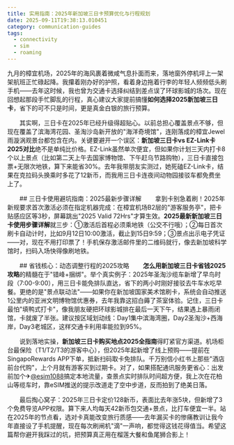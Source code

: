 ```yaml
---
title: 实用指南：2025年新加坡三日卡预算优化与行程规划
date: 2025-09-11T19:38:13.010451
category: communication-guides
tags:
  - connectivity
  - sim
  - roaming
---
```


九月的樟宜机场，2025年的海风裹着微咸气息扑面而来，落地窗外停机坪上一架架航班正忙碌起降。我攥着刚办好的护照，看着身边拖着行李的年轻人频频低头刷手机——去年这时候，我也曾为交通卡选择纠结到差点误了环球影城的场次。现在回想起那段手忙脚乱的行程，真心建议大家提前搞懂**如何选择2025新加坡三日卡**，省下的可不只是时间，更是真金白银的旅行预算。

　　其实啊，三日卡在2025年已经升级得超贴心。以前总担心覆盖景点不够，但现在覆盖了滨海湾花园、圣淘沙岛新开放的"海洋奇境馆"，连刚落成的樟宜Jewel雨漩涡观景台都包含在内。关键要避开一个误区：**新加坡三日卡vs EZ-Link卡2025对比**绝不是单纯比价格。EZ-Link虽然单次便宜，但如果你计划三天内打卡8个以上景点（比如第二天上午去国家博物馆、下午赶乌节路购物），三日卡直接包票+无限次地铁，算下来能省30%。去年我带朋友实测过，她死磕EZ-Link卡，结果在克拉码头换乘时多花了12新币，而我用三日卡连夜间动物园接驳车都免费坐上了。

　　## 三日卡使用避坑指南：2025最新步骤详解
　　拿到卡别急着刷！2025年新规要求首次激活必须在指定机器完成：在樟宜机场B2层的"游客服务亭"，把卡贴感应区等3秒，屏幕跳出"2025 Valid 72Hrs"才算生效。**2025最新新加坡三日卡使用步骤详解**就三步：①激活后首程必须乘地铁（公交不行哦）；②每日首次刷卡自动计时，比如9月12日10:00激活，截止到15日9:59；③景点出示电子凭证——对，现在不用打印票了！手机保存激活邮件里的二维码就行，像去新加坡科学馆时，扫码入场快得像刷地铁。

　　## 省钱核心：动态调整行程的2025攻略
　　**怎么用新加坡三日卡省钱2025攻略**的精髓在于"错峰+捆绑"。举个真实例子：2025年圣淘沙缆车新增了早鸟时段（7:00-9:00），用三日卡能免排队直达，省下的两小时刚好接驳去牛车水吃早餐。更绝的是"景点联动法"——如果你在新加坡国家美术馆刷卡，系统会自动推送1公里内的亚洲文明博物馆优惠券，去年我靠这招白薅了茶室体验。记住，三日卡最怕"填鸭式打卡"，像我朋友硬把环球影城排在最后一天下午，结果遇上暴雨闭馆，卡就废了半张。建议按区域划动线：Day1集中滨海湾圈，Day2圣淘沙+西海岸，Day3老城区，这样交通卡利用率能拉到95%。

　　说到落地实操，**新加坡三日卡购买地点2025全指南**得盯紧官方渠道。机场柜台最保险（T1/T2/T3的游客中心），但2025年起新增了线上预购——提前在SingapoRewards APP下单，抵新扫码取卡免排队。千万别信小红书上那些"酒店前台代购"，上个月就有游客买到过期卡。对了，如果搭配通讯服务更省心：出发前加个✈[@esim1088](https://t.me/s/esim1088)搞定本地流量，查景点实时排队时间超方便，我上次在花柏山等缆车时，靠eSIM推送的提示改道走了空中步道，反而拍到了绝美日落。

　　最后掏心窝子：2025年三日卡定价128新币，表面比去年涨5块，但新增了3个免费导览APP权限。算下来人均每天42新币包交通+景点，比打车便宜一半。站在2025年的节点看，选对卡真能改变旅行质感——去年漏买卡的惨痛教训让我今年直接设了手机提醒，现在每次刷闸机"滴"一声响，都觉得这钱花得值当。希望这篇帮你避开我踩过的坑，把预算真正用在榴莲大餐和鱼尾狮合影上！